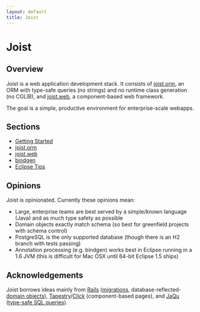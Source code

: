 ```yaml
---
layout: default
title: Joist
---
```


Joist
=====

Overview
--------

Joist is a web application development stack. It consists of [joist.orm](orm.html), an ORM with type-safe queries (no strings) and no runtime class generation (no CGLIB), and [joist.web](web.html), a component-based web framework.

The goal is a simple, productive environment for enterprise-scale webapps.

Sections
--------

* [Getting Started](started.html)
* [joist.orm](orm.html)
* [joist.web](web.html)
* [bindgen](bindgen.html)
* [Eclipse Tips](eclipseTips.html)

Opinions
--------

Joist is opinionated. Currently these opinions mean:

* Large, enterprise teams are best served by a simple/known language (Java) and as much type safety as possible
* Domain objects exactly match schema (so best for greenfield projects with schema control)
* PostgreSQL is the only supported database (though there is an H2 branch with tests passing)
* Annotation processing (e.g. bindgen) works best in Eclipse running in a 1.6 JVM (this is difficult for Mac OSX until 64-bit Eclipse 1.5 ships)

Acknowledgements
----------------

Joist borrows ideas mainly from [Rails][1] ([migrations](ormMigrations.html), database-reflected-[domain objects](ormDomainObjects.html)), [Tapestry][2]/[Click][3] (component-based pages), and [JaQu][4] ([type-safe SQL queries](ormTypeSafeQueries.html)).

[1]: http://rubyonrails.org
[2]: http://tapestry.apache.org/
[3]: http://incubator.apache.org/click/
[4]: http://www.h2database.com/html/jaqu.html


